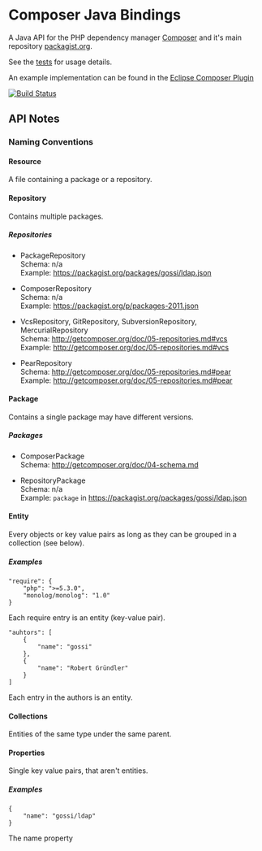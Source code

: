 Composer Java Bindings
======================

A Java API for the PHP dependency manager [Composer](http://getcomposer.org/) and it's main
repository [packagist.org](http://packagist.org/).

See the [tests](https://github.com/pulse00/Composer-Java-Bindings/tree/master/src/test/java/org/getcomposer/test) for usage details.

An example implementation can be found in the [Eclipse Composer Plugin](https://github.com/pulse00/Composer-Eclipse-Plugin)

[![Build Status](https://secure.travis-ci.org/pulse00/Composer-Java-Bindings.png)](http://travis-ci.org/pulse00/Composer-Java-Bindings)

API Notes
---------

### Naming Conventions

#### Resource
A file containing a package or a repository.

#### Repository
Contains multiple packages.

##### Repositories
* PackageRepository<br>
  Schema: n/a<br>
  Example: https://packagist.org/packages/gossi/ldap.json

* ComposerRepository<br>
  Schema: n/a<br>
  Example: https://packagist.org/p/packages-2011.json
   
* VcsRepository, GitRepository, SubversionRepository, MercurialRepository<br>
  Schema: http://getcomposer.org/doc/05-repositories.md#vcs<br>
  Example: http://getcomposer.org/doc/05-repositories.md#vcs

* PearRepository<br>
  Schema: http://getcomposer.org/doc/05-repositories.md#pear<br>
  Example: http://getcomposer.org/doc/05-repositories.md#pear

#### Package
Contains a single package may have different versions.


##### Packages

* ComposerPackage<br>
  Schema: http://getcomposer.org/doc/04-schema.md
  
* RepositoryPackage<br>
  Schema: n/a<br>
  Example: `package` in https://packagist.org/packages/gossi/ldap.json

#### Entity
Every objects or key value pairs as long as they can be grouped in a collection (see below).

##### Examples
```
"require": {
	"php": ">=5.3.0",
	"monolog/monolog": "1.0"
}
```
Each require entry is an entity (key-value pair).

```
"auhtors": [
	{
		"name": "gossi"
	}, 
	{
		"name": "Robert Gründler"
	}
]
```
Each entry in the authors is an entity.

#### Collections
Entities of the same type under the same parent.

#### Properties
Single key value pairs, that aren't entities.

##### Examples
```
{
	"name": "gossi/ldap"
}
```
The name property